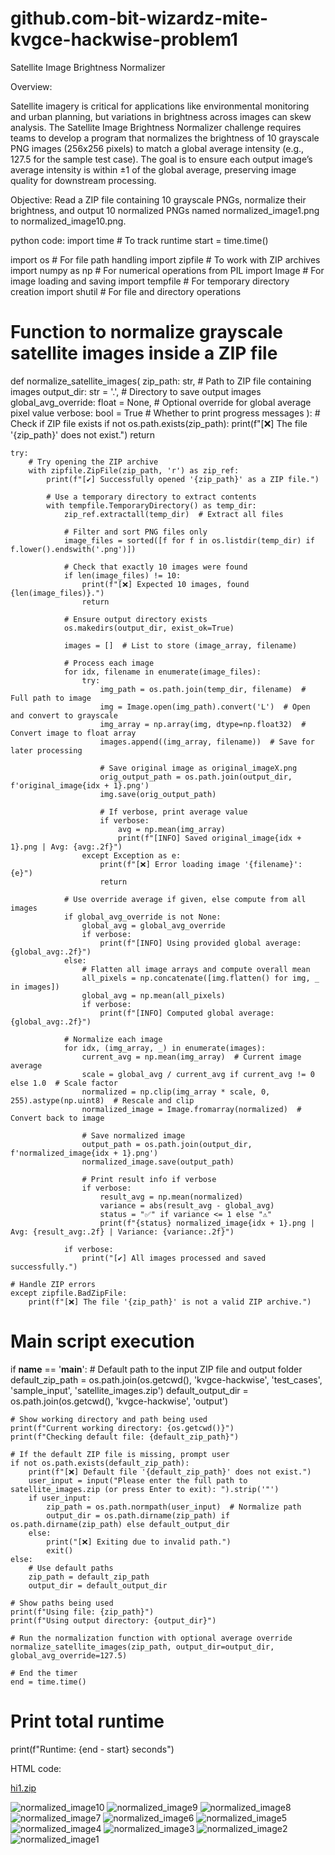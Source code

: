 # github.com-bit-wizardz-mite-kvgce-hackwise-problem1

 Satellite Image Brightness Normalizer 

 Overview:
 
Satellite imagery is critical for applications like environmental monitoring and urban planning, but 
variations in brightness across images can skew analysis. The Satellite Image Brightness Normalizer 
challenge requires teams to develop a program that normalizes the brightness of 10 grayscale PNG 
images (256x256 pixels) to match a global average intensity (e.g., 127.5 for the sample test case). 
The goal is to ensure each output image’s average intensity is within ±1 of the global average, 
preserving image quality for downstream processing. 

Objective: Read a ZIP file containing 10 grayscale PNGs, normalize their brightness, and output 10 
normalized PNGs named normalized_image1.png to normalized_image10.png. 

python code: 
import time  # To track runtime
start = time.time()

import os  # For file path handling
import zipfile  # To work with ZIP archives
import numpy as np  # For numerical operations
from PIL import Image  # For image loading and saving
import tempfile  # For temporary directory creation
import shutil  # For file and directory operations

# Function to normalize grayscale satellite images inside a ZIP file
def normalize_satellite_images(
    zip_path: str,  # Path to ZIP file containing images
    output_dir: str = '.',  # Directory to save output images
    global_avg_override: float = None,  # Optional override for global average pixel value
    verbose: bool = True  # Whether to print progress messages
):
    # Check if ZIP file exists
    if not os.path.exists(zip_path):
        print(f"[❌] The file '{zip_path}' does not exist.")
        return

    try:
        # Try opening the ZIP archive
        with zipfile.ZipFile(zip_path, 'r') as zip_ref:
            print(f"[✔] Successfully opened '{zip_path}' as a ZIP file.")

            # Use a temporary directory to extract contents
            with tempfile.TemporaryDirectory() as temp_dir:
                zip_ref.extractall(temp_dir)  # Extract all files

                # Filter and sort PNG files only
                image_files = sorted([f for f in os.listdir(temp_dir) if f.lower().endswith('.png')])

                # Check that exactly 10 images were found
                if len(image_files) != 10:
                    print(f"[❌] Expected 10 images, found {len(image_files)}.")
                    return

                # Ensure output directory exists
                os.makedirs(output_dir, exist_ok=True)

                images = []  # List to store (image_array, filename)

                # Process each image
                for idx, filename in enumerate(image_files):
                    try:
                        img_path = os.path.join(temp_dir, filename)  # Full path to image
                        img = Image.open(img_path).convert('L')  # Open and convert to grayscale
                        img_array = np.array(img, dtype=np.float32)  # Convert image to float array
                        images.append((img_array, filename))  # Save for later processing

                        # Save original image as original_imageX.png
                        orig_output_path = os.path.join(output_dir, f'original_image{idx + 1}.png')
                        img.save(orig_output_path)

                        # If verbose, print average value
                        if verbose:
                            avg = np.mean(img_array)
                            print(f"[INFO] Saved original_image{idx + 1}.png | Avg: {avg:.2f}")
                    except Exception as e:
                        print(f"[❌] Error loading image '{filename}': {e}")
                        return

                # Use override average if given, else compute from all images
                if global_avg_override is not None:
                    global_avg = global_avg_override
                    if verbose:
                        print(f"[INFO] Using provided global average: {global_avg:.2f}")
                else:
                    # Flatten all image arrays and compute overall mean
                    all_pixels = np.concatenate([img.flatten() for img, _ in images])
                    global_avg = np.mean(all_pixels)
                    if verbose:
                        print(f"[INFO] Computed global average: {global_avg:.2f}")

                # Normalize each image
                for idx, (img_array, _) in enumerate(images):
                    current_avg = np.mean(img_array)  # Current image average
                    scale = global_avg / current_avg if current_avg != 0 else 1.0  # Scale factor
                    normalized = np.clip(img_array * scale, 0, 255).astype(np.uint8)  # Rescale and clip
                    normalized_image = Image.fromarray(normalized)  # Convert back to image

                    # Save normalized image
                    output_path = os.path.join(output_dir, f'normalized_image{idx + 1}.png')
                    normalized_image.save(output_path)

                    # Print result info if verbose
                    if verbose:
                        result_avg = np.mean(normalized)
                        variance = abs(result_avg - global_avg)
                        status = "✅" if variance <= 1 else "⚠"
                        print(f"{status} normalized_image{idx + 1}.png | Avg: {result_avg:.2f} | Variance: {variance:.2f}")

                if verbose:
                    print("[✔] All images processed and saved successfully.")

    # Handle ZIP errors
    except zipfile.BadZipFile:
        print(f"[❌] The file '{zip_path}' is not a valid ZIP archive.")

# Main script execution
if __name__ == '__main__':
    # Default path to the input ZIP file and output folder
    default_zip_path = os.path.join(os.getcwd(), 'kvgce-hackwise', 'test_cases', 'sample_input', 'satellite_images.zip')
    default_output_dir = os.path.join(os.getcwd(), 'kvgce-hackwise', 'output')

    # Show working directory and path being used
    print(f"Current working directory: {os.getcwd()}")
    print(f"Checking default file: {default_zip_path}")

    # If the default ZIP file is missing, prompt user
    if not os.path.exists(default_zip_path):
        print(f"[❌] Default file '{default_zip_path}' does not exist.")
        user_input = input("Please enter the full path to satellite_images.zip (or press Enter to exit): ").strip('"')
        if user_input:
            zip_path = os.path.normpath(user_input)  # Normalize path
            output_dir = os.path.dirname(zip_path) if os.path.dirname(zip_path) else default_output_dir
        else:
            print("[❌] Exiting due to invalid path.")
            exit()
    else:
        # Use default paths
        zip_path = default_zip_path
        output_dir = default_output_dir

    # Show paths being used
    print(f"Using file: {zip_path}")
    print(f"Using output directory: {output_dir}")

    # Run the normalization function with optional average override
    normalize_satellite_images(zip_path, output_dir=output_dir, global_avg_override=127.5)

    # End the timer
    end = time.time()

# Print total runtime
print(f"Runtime: {end - start} seconds")

HTML code:

[hi1.zip](https://github.com/user-attachments/files/19914544/hi1.zip)

![normalized_image10](https://github.com/user-attachments/assets/e5768bbc-6fc0-4160-b0bb-eec64bb5e055)
![normalized_image9](https://github.com/user-attachments/assets/b33ba5a9-ab41-4293-8ffd-429245af3135)
![normalized_image8](https://github.com/user-attachments/assets/1950813c-fabd-4546-b6b1-d3fb5dcc378d)
![normalized_image7](https://github.com/user-attachments/assets/feb92640-0b33-4c47-bc96-8429f00110f3)
![normalized_image6](https://github.com/user-attachments/assets/3749092b-ea18-41bd-aa62-c709091086e1)
![normalized_image5](https://github.com/user-attachments/assets/af3ad2ff-93b7-452f-b7ee-0ef6d14263cc)
![normalized_image4](https://github.com/user-attachments/assets/65d9f453-d602-4c77-ba54-383fdfc66bd3)
![normalized_image3](https://github.com/user-attachments/assets/4161a6b8-e95f-4657-b66e-68748ca822a6)
![normalized_image2](https://github.com/user-attachments/assets/390bae10-d8f0-4f7f-9918-549c04ad1eef)
![normalized_image1](https://github.com/user-attachments/assets/a84924ea-d3b9-43aa-ad42-5411d07b5c40)


